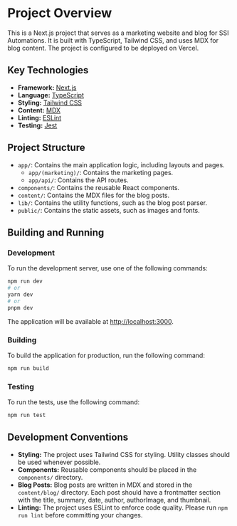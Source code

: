 # Project Overview

This is a Next.js project that serves as a marketing website and blog for SSI Automations. It is built with TypeScript, Tailwind CSS, and uses MDX for blog content. The project is configured to be deployed on Vercel.

## Key Technologies

*   **Framework:** [Next.js](https://nextjs.org/)
*   **Language:** [TypeScript](https://www.typescriptlang.org/)
*   **Styling:** [Tailwind CSS](https://tailwindcss.com/)
*   **Content:** [MDX](https://mdxjs.com/)
*   **Linting:** [ESLint](https://eslint.org/)
*   **Testing:** [Jest](https://jestjs.io/)

## Project Structure

*   `app/`: Contains the main application logic, including layouts and pages.
    *   `app/(marketing)/`: Contains the marketing pages.
    *   `app/api/`: Contains the API routes.
*   `components/`: Contains the reusable React components.
*   `content/`: Contains the MDX files for the blog posts.
*   `lib/`: Contains the utility functions, such as the blog post parser.
*   `public/`: Contains the static assets, such as images and fonts.

## Building and Running

### Development

To run the development server, use one of the following commands:

```bash
npm run dev
# or
yarn dev
# or
pnpm dev
```

The application will be available at [http://localhost:3000](http://localhost:3000).

### Building

To build the application for production, run the following command:

```bash
npm run build
```

### Testing

To run the tests, use the following command:

```bash
npm run test
```

## Development Conventions

*   **Styling:** The project uses Tailwind CSS for styling. Utility classes should be used whenever possible.
*   **Components:** Reusable components should be placed in the `components/` directory.
*   **Blog Posts:** Blog posts are written in MDX and stored in the `content/blog/` directory. Each post should have a frontmatter section with the title, summary, date, author, authorImage, and thumbnail.
*   **Linting:** The project uses ESLint to enforce code quality. Please run `npm run lint` before committing your changes.
